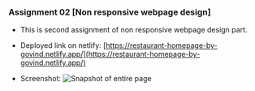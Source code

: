 ### Assignment 02 [Non responsive webpage design]

- This is second assignment of non responsive webpage design part.
- Deployed link on netlify:
  [https://restaurant-homepage-by-govind.netlify.app/](https://restaurant-homepage-by-govind.netlify.app/)
  
 - Screenshot:
   ![Snapshot of entire page](https://tinyurl.com/23pnwkn8)
